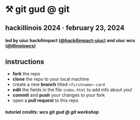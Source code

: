 # :hammer_and_pick: git gud @ git
## hackillinois 2024 · february 23, 2024
#### led by uiuc hack4impact ([@hack4impact-uiuc](https://github.com/hack4impact-uiuc)) and uiuc wcs ([@illinoiswcs](https://github.com/IllinoisWCS))

## instructions
- **fork** the repo
- **clone** the repo to your local machine
- create a new **branch** titled `<firstname>-card`
- **edit** the fields in the file `index.html` to add info about you!
- **commit** and **push** your changes to your fork
- open a **pull request** to this repo

##### tutorial credits: wcs git gud @ git workshop
